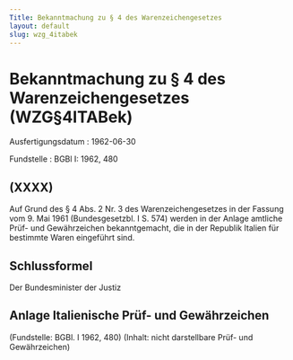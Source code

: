 ```yaml
---
Title: Bekanntmachung zu § 4 des Warenzeichengesetzes
layout: default
slug: wzg_4itabek
---
```


# Bekanntmachung zu § 4 des Warenzeichengesetzes (WZG§4ITABek)

Ausfertigungsdatum
:   1962-06-30

Fundstelle
:   BGBl I: 1962, 480



## (XXXX)

Auf Grund des § 4 Abs. 2 Nr. 3 des Warenzeichengesetzes in der Fassung
vom 9. Mai 1961 (Bundesgesetzbl. I S. 574) werden in der Anlage
amtliche Prüf- und Gewährzeichen bekanntgemacht, die in der Republik
Italien für bestimmte Waren eingeführt sind.


## Schlussformel

Der Bundesminister der Justiz


## Anlage Italienische Prüf- und Gewährzeichen

(Fundstelle: BGBl. I 1962, 480)
(Inhalt: nicht darstellbare Prüf- und Gewährzeichen)

